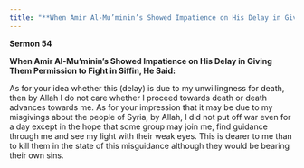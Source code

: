 ```yaml
---
title: "**When Amir Al-Mu’minin’s Showed Impatience on His Delay in Giving Them Permission to Fight in Siffin, He Said:**" 
---
```

**Sermon 54**

**When Amir Al\-Mu’minin’s Showed Impatience on His Delay in Giving Them Permission to Fight in Siffin, He Said:**

As for your idea whether this \(delay\) is due to my unwillingness for death, then by Allah I do not care whether I proceed towards death or death advances towards me\. As for your impression that it may be due to my misgivings about the people of Syria, by Allah, I did not put off war even for a day except in the hope that some group may join me, find guidance through me and see my light with their weak eyes\. This is dearer to me than to kill them in the state of this misguidance although they would be bearing their own sins\.

